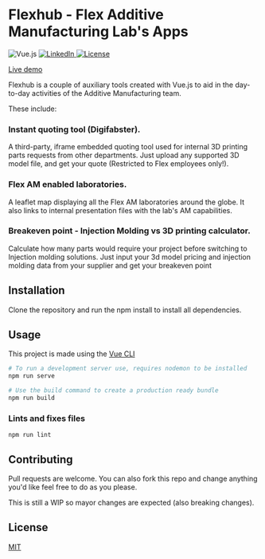 # Flexhub - Flex Additive Manufacturing Lab's Apps

![Vue.js](https://img.shields.io/badge/vuejs-%2335495e.svg?style=for-the-badge&logo=vuedotjs&logoColor=%234FC08D)
[![LinkedIn](https://img.shields.io/badge/linkedin-%230077B5.svg?style=for-the-badge&logo=linkedin&logoColor=white)
](https://www.linkedin.com/in/erayas/)
[![License](https://img.shields.io/badge/license-MIT-blue.svg)](https://opensource.org/licenses/MIT)

[Live demo](https://pihiwatari.github.io/flexhub/#/) 

Flexhub is a couple of auxiliary tools created with Vue.js to aid in the day-to-day activities of the Additive Manufacturing team.

These include:

### Instant quoting tool (Digifabster).

A third-party, iframe embedded quoting tool used for internal 3D printing parts requests from other departments. Just upload any supported 3D model file, and get your quote (Restricted to Flex employees only!).

### Flex AM enabled laboratories.

A leaflet map displaying all the Flex AM laboratories around the globe. It also links to internal presentation files with the lab's AM capabilities.

### Breakeven point - Injection Molding vs 3D printing calculator.

Calculate how many parts would require your project before switching to Injection molding solutions. Just input your 3d model pricing and injection molding data from your supplier and get your breakeven point

## Installation

Clone the repository and run the npm install to install all dependencies.

## Usage

This project is made using the [Vue CLI](https://cli.vuejs.org/guide/installation.html)

```bash
# To run a development server use, requires nodemon to be installed
npm run serve

# Use the build command to create a production ready bundle
npm run build
```

### Lints and fixes files
```
npm run lint

```

## Contributing
Pull requests are welcome. You can also fork this repo and change anything you'd like feel free to do as you please.

This is still a WIP so mayor changes are expected (also breaking changes).

## License
[MIT](https://choosealicense.com/licenses/mit/)